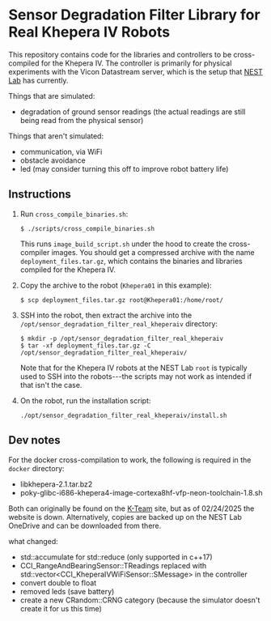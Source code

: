 # Sensor Degradation Filter Library for Real Khepera IV Robots
This repository contains code for the libraries and controllers to be cross-compiled for the Khepera IV. The controller is primarily for physical experiments with the Vicon Datastream server, which is the setup that [NEST Lab](https://nestlab.net/) has currently.

Things that are simulated:
- degradation of ground sensor readings (the actual readings are still being read from the physical sensor)

Things that aren't simulated:
- communication, via WiFi
- obstacle avoidance
- led (may consider turning this off to improve robot battery life)



## Instructions
1. Run `cross_compile_binaries.sh`:
    ```
    $ ./scripts/cross_compile_binaries.sh
    ```
    This runs `image_build_script.sh` under the hood to create the cross-compiler images. You should get a compressed archive with the name `deployment_files.tar.gz`, which contains the binaries and libraries compiled for the Khepera IV.

2. Copy the archive to the robot (`Khepera01` in this example):
    ```
    $ scp deployment_files.tar.gz root@Khepera01:/home/root/
    ```

3. SSH into the robot, then extract the archive into the `/opt/sensor_degradation_filter_real_kheperaiv` directory:
    ```
    $ mkdir -p /opt/sensor_degradation_filter_real_kheperaiv
    $ tar -xf deployment_files.tar.gz -C /opt/sensor_degradation_filter_real_kheperaiv/
    ```
    Note that for the Khepera IV robots at the NEST Lab `root` is typically used to SSH into the robots---the scripts may not work as intended if that isn't the case.

4. On the robot, run the installation script:
    ```
    ./opt/sensor_degradation_filter_real_kheperaiv/install.sh
    ```

## Dev notes
For the docker cross-compilation to work, the following is required in the `docker` directory:
- libkhepera-2.1.tar.bz2
- poky-glibc-i686-khepera4-image-cortexa8hf-vfp-neon-toolchain-1.8.sh

Both can originally be found on the [K-Team](https://www.k-team.com) site, but as of 02/24/2025 the website is down. Alternatively, copies are backed up on the NEST Lab OneDrive and can be downloaded from there.


what changed:
- std::accumulate for std::reduce (only supported in c++17)
- CCI_RangeAndBearingSensor::TReadings replaced with std::vector<CCI_KheperaIVWiFiSensor::SMessage> in the controller
- convert double to float
- removed leds (save battery)
- create a new CRandom::CRNG category (because the simulator doesn't create it for us this time)